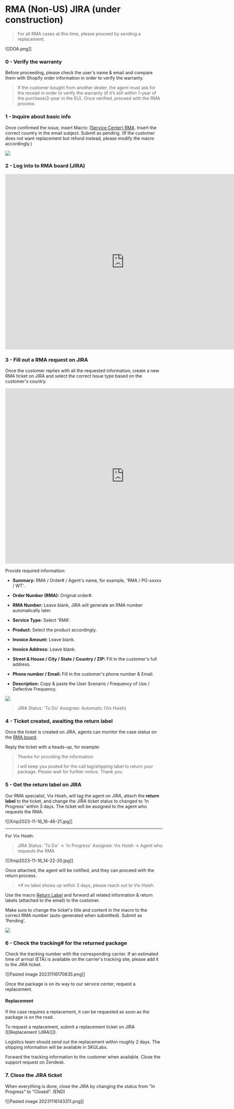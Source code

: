 # RMA (Non-US) JIRA (under construction)
> For all RMA cases at this time, please proceed by sending a replacement.

![[DOA.png]]

### 0 - Verify the warranty
Before proceeding, please check the user's name & email and compare them with Shopify order information in order to verify the warranty.  

> If the customer bought from another dealer, the agent must ask for the receipt in order to verify the warranty (if it’s still within 1-year of the purchase/2-year in the EU). Once verified, proceed with the RMA process. 


### 1 - Inquire about basic info
Once confirmed the issue, insert Macro: <u>[Service Center] RMA</u>. Insert the correct country in the email subject. Submit as pending. (If the customer does not want replacement but refund instead, please modify the macro accordingly.)
   
![](https://lh6.googleusercontent.com/VWCN-i96sVs83WirSHbHUjLjE6IOMz_tEljtrtdN49Ku8VgFigOz_cE275qTC8_QTIU9UGzaP7dcyckopW74_JvDJBtfRRslCj1bil2P88Nod7buknQFs2nb2X5TB6VDXC0yx4HM3fVDeKj77K7VTp5_n4rGYeEgkfydUqVHygX-yywoKsjY20Ci_z1w)

### 2 - Log into to RMA board (JIRA)

<iframe src="https://docs.google.com/presentation/d/e/2PACX-1vTJYyJaL00w9dJob_94CCS6jpHLrX6yDo7k1t2FjN_tHWuUxkFEVRRSzMDgvkg5Ejb1ya-ErAKwr-Hm/embed?start=false&loop=false" frameborder="0" width="760" height="560" allowfullscreen="true" mozallowfullscreen="true" webkitallowfullscreen="true"></iframe>

### 3 - Fill out a RMA request on JIRA

Once the customer replies with all the requested information, create a new RMA ticket on JIRA and select the correct Issue type based on the customer's country.

<iframe src="https://docs.google.com/presentation/d/e/2PACX-1vTrk2zOaLzrOk9-PegNYmb8wOdl5Ecvo03CZQt4l448H7yBMxsH-wVadcMSGTIvbtLwU_3e3hgmM6-b/embed?start=false&loop=false" frameborder="0" width="760" height="560" allowfullscreen="true" mozallowfullscreen="true" webkitallowfullscreen="true"></iframe>

Provide required information:

-  **Summary:** RMA / Order# / Agent's name, for example, 'RMA / PG-xxxxx / WT'.

-  **Order Number (RMA):** Original order#.

-  **RMA Number:** Leave blank, JIRA will generate an RMA number automatically later.

-  **Service Type:** Select 'RMA'.

-  **Product:** Select the product accordingly.

-  **Invoice Amount:** Leave blank.

-  **Invoice Address:** Leave blank.

-  **Street & House / City / State / Country / ZIP:** Fill in the customer's full address.

-  **Phone number / Email:** Fill in the customer's phone number & Email.

-  **Description:** Copy & paste the User Scenario / Frequency of Use / Defective Frequency.

![](https://lh6.googleusercontent.com/EAamxZ1yeMdxamyiDcaYoAPlFajXdWvGS-nQRkYgw-Z_6UeDMm8pbuQdKlKz5m0ChN8Cx8ZXu1jEfxA4X6Hhyxnun4jTPbyQwhn3yE04ZLP4ndwsHvnLK4Lr9zev145jlL6oclvqWIdxX095VpBeq9pwhZQCVuGiKR9QFcSkdBRc6I3x6R1TuCSqJXiG)

>JIRA Status: 'To Do' 
>Assignee: Automatic (Vix Hsieh)

### 4 - Ticket created, awaiting the return label
Once the ticket is created on JIRA, agents can monitor the case status on the [RMA board](https://positivegrid.atlassian.net/jira/software/projects/RMA/boards/63).
   
Reply the ticket with a heads-up, for example:
   
> Thanks for providing the information. 
> 
> I will keep you posted for the call tag/shipping label to return your package. Please wait for further notice. Thank you.

### 5 - Get the return label on JIRA
Our RMA specialist, Vix Hsieh, will tag the agent on JIRA, attach the **return label** to the ticket, and change the JIRA ticket status to changed to 'In Progress' within 3 days. The ticket will be assigned to the agent who requests the RMA. 

![[Xnip2023-11-16_16-46-21.jpg]]

---
For Vix Hsieh:
>JIRA Status: 'To Do' -> 'In Progress' 
>Assignee: Vix Hsieh -> Agent who requests the RMA

![[Xnip2023-11-16_14-22-20.jpg]]


Once attached, the agent will be notified, and they can proceed with the return process.
   
> *If no label shows up within 3 days, please reach out to Vix Hsieh.
   
Use the macro <u>Return Label</u> and forward all related information & return labels (attached to the email) to the customer.

Make sure to change the ticket's title and content in the macro to the correct RMA number (auto-generated when submitted). Submit as ‘Pending’.

![](https://lh4.googleusercontent.com/aFXpy4fy14uQl2hD2arD2cgokM_9v7Meim6stgbBx43Tj7T4L6CHq2I1xwgx1d3cfFO4kL-2Z2ckRdwDAsJbrXSDXoL7V5pSynZBnQgU3XU2aFRFGJ-Bf1mtV5vk66sHEkcXKOHuAuncPKdBH4pB2j62xjxyI6OGtDiRQ4ygHlFgYaETt0UL456f1H4H)

### 6 - Check the tracking# for the returned package
Check the tracking number with the corresponding carrier. If an estimated time of arrival (ETA) is available on the carrier's tracking site, please add it to the JIRA ticket.

![[Pasted image 20231116170835.png]]

Once the package is on its way to our service center, request a replacement.

#### Replacement
If the case requires a replacement, it can be requested as soon as the package is on the road. 

To request a replacement, submit a replacement ticket on JIRA ([[Replacement (JIRA)]]).
   
Logistics team should send out the replacement within roughly 2 days. The shipping information will be available in SKULabs. 

Forward the tracking information to the customer when available. Close the support request on Zendesk.

### 7. Close the JIRA ticket
When everything is done, close the JIRA by changing the status from "In Progress" to "Closed". (END)

![[Pasted image 20231116143311.png]]